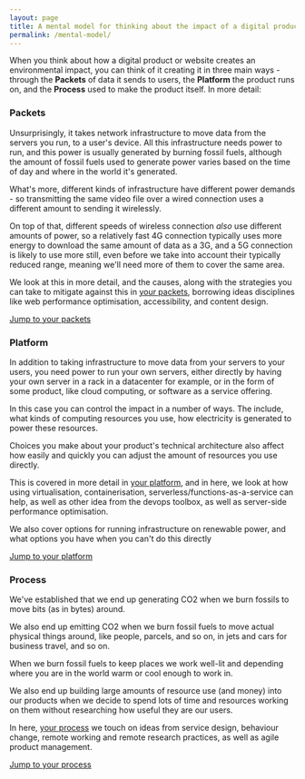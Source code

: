 ```yaml
---
layout: page
title: A mental model for thinking about the impact of a digital product
permalink: /mental-model/
---
```


When you think about how a digital product or website creates an environmental impact, you can think of it creating it in three main ways - through the **Packets** of data it sends to users, the **Platform** the product runs on, and the **Process** used to make the product itself. In more detail:

### Packets

Unsurprisingly, it takes network infrastructure to move data from the servers you run, to a user's device. All this infrastructure needs power to run, and this power is usually generated by burning fossil fuels, although the amount of fossil fuels used to generate power varies based on the time of day and where in the world it's generated.

What's more, different kinds of infrastructure have different power demands - so transmitting the same video file over a wired connection uses a different amount to sending it wirelessly.

On top of that, different speeds of wireless connection _also_ use different amounts of power, so a relatively fast 4G connection typically uses more energy to download the same amount of data as a 3G, and a 5G connection is likely to use more still, even before we take into account their typically reduced range, meaning we'll need more of them to cover the same area.

We look at this in more detail, and the causes, along with the strategies you can take to mitigate against this in [your packets](/your-packets), borrowing ideas disciplines like web performance optimisation, accessibility, and content design.

[Jump to your packets](/your-packets)


### Platform

In addition to taking infrastructure to move data from your servers to your users, you need power to run your own servers, either directly by having your own server in a rack in a datacenter for example, or in the form of some product, like cloud computing, or software as a service offering.

In this case you can control the impact in a number of ways. The include, what kinds of computing resources you use, how electricity is generated to power these resources.

Choices you make about your product's technical architecture also affect how easily and quickly you can adjust the amount of resources you use directly.

This is covered in more detail in [your platform](/your-platform), and in here, we look at how using virtualisation, containerisation, serverless/functions-as-a-service can help, as well as other idea from the devops toolbox, as well as server-side performance optimisation.

We also cover options for running infrastructure on renewable power, and what options you have when you can't do this directly

[Jump to your platform](/your-platform)

### Process

We've established that we end up generating CO2 when we burn fossils to move bits (as in bytes) around.

We also end up emitting CO2 when we burn fossil fuels to move actual physical things around, like people, parcels, and so on, in jets and cars for business travel, and so on.

When we burn fossil fuels to keep places we work well-lit and depending where you are in the world warm or cool enough to work in.

We also end up building large amounts of resource use (and money) into our products when we decide to spend lots of time and resources working on them without researching how useful they are our users.

In here, [your process](your-process) we touch on ideas from service design, behaviour change, remote working and remote research practices, as well as agile product management.

[Jump to your process](/your-process)
